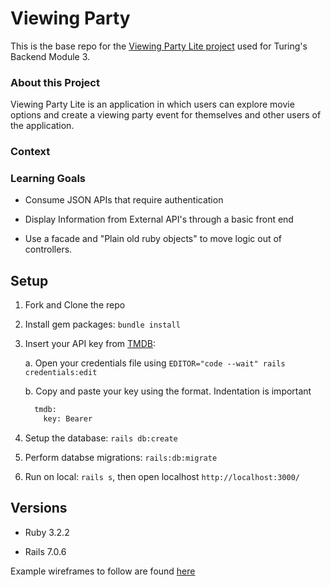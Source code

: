 # Viewing Party

This is the base repo for the [Viewing Party Lite project](https://backend.turing.edu/module3/projects/viewing_party_lite) used for Turing's Backend Module 3.

### About this Project

Viewing Party Lite is an application in which users can explore movie options and create a viewing party event for themselves and other users of the application.

### Context


### Learning Goals

- Consume JSON APIs that require authentication

- Display Information from External API's through a basic front end

- Use a facade and "Plain old ruby objects" to move logic out of controllers.

## Setup

1. Fork and Clone the repo
2. Install gem packages: `bundle install`
3. Insert your API key from [TMDB](https://developer.themoviedb.org/docs/getting-started):

    a. Open your credentials file using `EDITOR="code --wait" rails credentials:edit`

    b. Copy and paste your key using the format. Indentation is important

    ```sh
      tmdb:
        key: Bearer 
    ```


4. Setup the database: `rails db:create`
5. Perform databse migrations: `rails:db:migrate`
6. Run on local: `rails s`, then open localhost `http://localhost:3000/`


## Versions

- Ruby 3.2.2

- Rails 7.0.6

Example wireframes to follow are found [here](https://backend.turing.edu/module3/projects/viewing_party_lite/wireframes)
